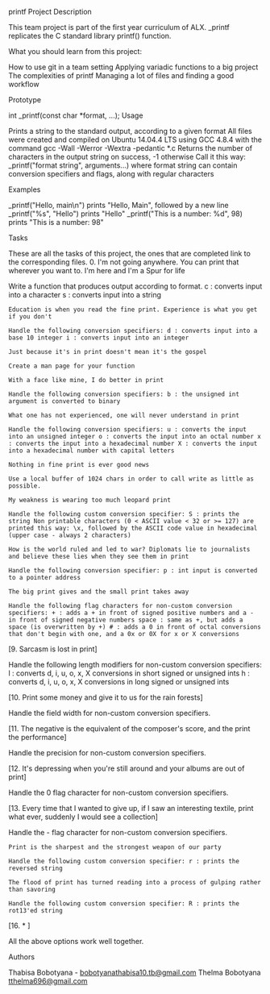 printf Project Description

This team project is part of the first year curriculum of ALX. _printf replicates the C standard library printf() function.

What you should learn from this project:

How to use git in a team setting
Applying variadic functions to a big project
The complexities of printf
Managing a lot of files and finding a good workflow

Prototype

int _printf(const char *format, ...); Usage

Prints a string to the standard output, according to a given format
All files were created and compiled on Ubuntu 14.04.4 LTS using GCC 4.8.4 with the command gcc -Wall -Werror -Wextra -pedantic *.c
Returns the number of characters in the output string on success, -1 otherwise
Call it this way: _printf("format string", arguments...) where format string can contain conversion specifiers and flags, along with regular characters

Examples

_printf("Hello, main\n") prints "Hello, Main", followed by a new line
_printf("%s", "Hello") prints "Hello"
_printf("This is a number: %d", 98) prints "This is a number: 98"

Tasks

These are all the tasks of this project, the ones that are completed link to the corresponding files. 0. I'm not going anywhere. You can print that wherever you want to. I'm here and I'm a Spur for life

Write a function that produces output according to format.
    c : converts input into a character
    s : converts input into a string

    Education is when you read the fine print. Experience is what you get if you don't

    Handle the following conversion specifiers: d : converts input into a base 10 integer i : converts input into an integer

    Just because it's in print doesn't mean it's the gospel

    Create a man page for your function

    With a face like mine, I do better in print

    Handle the following conversion specifiers: b : the unsigned int argument is converted to binary

    What one has not experienced, one will never understand in print

    Handle the following conversion specifiers: u : converts the input into an unsigned integer o : converts the input into an octal number x : converts the input into a hexadecimal number X : converts the input into a hexadecimal number with capital letters

    Nothing in fine print is ever good news

    Use a local buffer of 1024 chars in order to call write as little as possible.

    My weakness is wearing too much leopard print

    Handle the following custom conversion specifier: S : prints the string Non printable characters (0 < ASCII value < 32 or >= 127) are printed this way: \x, followed by the ASCII code value in hexadecimal (upper case - always 2 characters)

    How is the world ruled and led to war? Diplomats lie to journalists and believe these lies when they see them in print

    Handle the following conversion specifier: p : int input is converted to a pointer address

    The big print gives and the small print takes away

    Handle the following flag characters for non-custom conversion specifiers: + : adds a + in front of signed positive numbers and a - in front of signed negative numbers space : same as +, but adds a space (is overwritten by +) # : adds a 0 in front of octal conversions that don't begin with one, and a 0x or 0X for x or X conversions

[9. Sarcasm is lost in print]

Handle the following length modifiers for non-custom conversion specifiers:
    l : converts d, i, u, o, x, X conversions in short signed or unsigned ints
    h : converts d, i, u, o, x, X conversions in long signed or unsigned ints

[10. Print some money and give it to us for the rain forests]

Handle the field width for non-custom conversion specifiers.

[11. The negative is the equivalent of the composer's score, and the print the performance]

Handle the precision for non-custom conversion specifiers.

[12. It's depressing when you're still around and your albums are out of print]

Handle the 0 flag character for non-custom conversion specifiers.

[13. Every time that I wanted to give up, if I saw an interesting textile, print what ever, suddenly I would see a collection]

Handle the - flag character for non-custom conversion specifiers.

    Print is the sharpest and the strongest weapon of our party

    Handle the following custom conversion specifier: r : prints the reversed string

    The flood of print has turned reading into a process of gulping rather than savoring

    Handle the following custom conversion specifier: R : prints the rot13'ed string

[16. * ]

All the above options work well together.

Authors

Thabisa Bobotyana - bobotyanathabisa10.tb@gmail.com Thelma Bobotyana tthelma696@gmail.com
